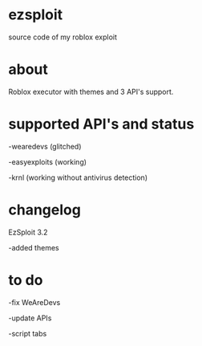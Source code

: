 # ezsploit
source code of my roblox exploit 

# about
Roblox executor with themes and 3 API's support.


# supported API's and status
-wearedevs (glitched)

-easyexploits (working)

-krnl (working without antivirus detection)


# changelog 

EzSploit 3.2

-added themes 


# to do

-fix WeAreDevs 

-update APIs

-script tabs
